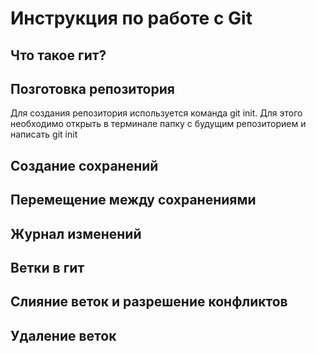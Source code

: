 # Инструкция по работе с Git


## Что такое гит?

## Позготовка репозитория
Для создания репозитория используется команда git init. Для этого необходимо открыть в терминале папку с будущим репозиторием и написать git init

## Создание сохранений

## Перемещение между сохранениями

## Журнал изменений

## Ветки в гит

## Слияние веток и разрешение конфликтов

## Удаление веток